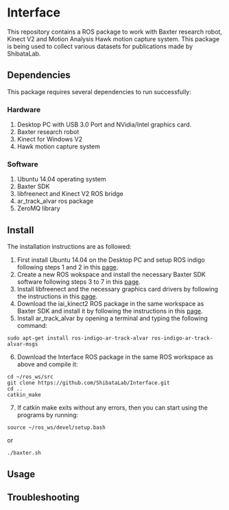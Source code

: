 # Interface

This repository contains a ROS package to work with Baxter research robot, Kinect V2 and Motion Analysis Hawk motion capture system. This package is being used to collect various datasets for publications made by ShibataLab.

## Dependencies
This package requires several dependencies to run successfully:

### Hardware
1) Desktop PC with USB 3.0 Port and NVidia/Intel graphics card.
2) Baxter research robot
3) Kinect for Windows V2
4) Hawk motion capture system

### Software
1) Ubuntu 14.04 operating system
2) Baxter SDK
3) libfreenect and Kinect V2 ROS bridge
4) ar_track_alvar ros package
5) ZeroMQ library

## Install
The installation instructions are as followed:

1) First install Ubuntu 14.04 on the Desktop PC and setup ROS indigo following steps 1 and 2 in this [page](http://sdk.rethinkrobotics.com/wiki/Workstation_Setup).
2) Create a new ROS wokspace and install the necessary Baxter SDK software following steps 3 to 7 in this [page](http://sdk.rethinkrobotics.com/wiki/Workstation_Setup).
3) Install libfreenect and the necessary graphics card drivers by following the instructions in this [page](https://github.com/code-iai/iai_kinect2).
4) Download the iai_kinect2 ROS package in the same workspace as Baxter SDK and install it by following the instructions in this [page](https://github.com/code-iai/iai_kinect2).
5) Install ar_track_alvar by opening a terminal and typing the following command:
```
sudo apt-get install ros-indigo-ar-track-alvar ros-indigo-ar-track-alvar-msgs
```
6) Download the Interface ROS package in the same ROS workspace as above and compile it:
```
cd ~/ros_ws/src
git clone https://github.com/ShibataLab/Interface.git
cd ..
catkin_make
```
7) If catkin make exits without any errors, then you can start using the programs by running:
```
source ~/ros_ws/devel/setup.bash
```
or
```
./baxter.sh
```

## Usage


## Troubleshooting
